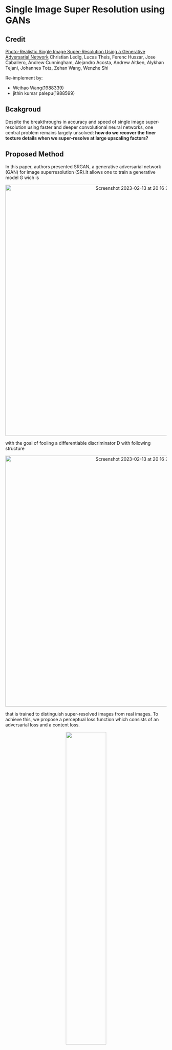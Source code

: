 # Single Image Super Resolution using GANs
## Credit
[Photo-Realistic Single Image Super-Resolution Using a Generative Adversarial Network](https://arxiv.org/abs/1609.04802)
Christian Ledig, Lucas Theis, Ferenc Huszar, Jose Caballero, Andrew Cunningham, Alejandro Acosta, Andrew Aitken, Alykhan Tejani, Johannes Totz, Zehan Wang, Wenzhe Shi


Re-implement by:
 - Weihao Wang(1988339)
 - jithin kumar palepu(1988599)
## Bcakgroud
Despite the breakthroughs in accuracy and speed of single image super-resolution using faster and deeper convolutional neural networks, one central problem remains largely unsolved: **how do we recover the finer texture details when we super-resolve at large upscaling factors?**
## Proposed Method
In this paper, authors presented SRGAN, a generative adversarial network (GAN) for image superresolution (SR).It allows one to train a generative model G wich is

<p align="center">
<img width="783" alt="Screenshot 2023-02-13 at 20 16 25" src="https://github.com/https-deeplearning-ai/GANs-Public/blob/master/SRGAN-Generator.png?raw=true">
</p>

with the goal of fooling a differentiable discriminator D with following structure

<p align="center">
<img width="783" alt="Screenshot 2023-02-13 at 20 16 25" src="https://github.com/https-deeplearning-ai/GANs-Public/blob/master/SRGAN-Discriminator.png?raw=true">
</p>

that is trained to distinguish super-resolved images from real images.
To achieve this, we propose a perceptual loss function which consists of an adversarial loss and a content loss.

<p align="center">
 <img src="https://user-images.githubusercontent.com/50286429/218705342-d7062804-50b9-4fe5-a22c-a1ca602374d2.png"  width='50%' height='50%'/>
 
</p>



The adversarial loss pushes our solution to the natural image manifold using a discriminator network that is trained to differentiate between the super-resolved images and original photo-realistic images.
<p align="center">

  <img src="https://user-images.githubusercontent.com/50286429/218705557-3d6aac46-5a3b-4b11-95fa-85e31164d3a5.png"  width='50%' height='50%'/>
</p>

In addition, we use a VGG content loss motivated by perceptual similarity instead of similarity in pixel space.
<p align="center">
  <img src="https://user-images.githubusercontent.com/50286429/218706873-ec46ed92-5b6a-4dfc-ad18-7c5109123a3a.png"  width='50%' height='50%'/>
</p>


All in all, they trained their model for estimating optimal parameters to minimize the loss function they provied, which is
<p align="center">
 <img src="https://user-images.githubusercontent.com/50286429/218706661-45c85a26-d489-4d1d-8aad-ca37a6ec28dd.png"  width='50%' height='50%'/>
</p>

## Instructions
We re-implement the method proposed in this paper using two different frameworks，they are:







# SuperRes-GAN with Tensorflow:
Implementation of SRGAN to convert single image lower resolution into an upscaled version with features being preserved. 

Dataset used (for tensorflow implementation): 
MIRFLICKR-25000 (can be downlaoded from https://press.liacs.nl/mirflickr/mirdownload.html) 

Details about implementation (using tensorflow): 

The input file is 25x25 (the downlscaled version) 
The generated file by the generator is 4x Upscalled version (100 x 100)

The network is trained on 3000 image samples for 20 epochs on apple sillicon CPU

Here are some Outputs:
<img width="783" alt="Screenshot 2023-02-13 at 20 16 25" src="https://user-images.githubusercontent.com/44967770/218552918-71e60a93-4e04-4440-9e7c-614600c34ada.png">

The implementation is strictly based on the attached paper. 
libraries used:

1.keras
2.tensorflow
3.PIL

Instructions on running the program with terminal:
1. goto the program location (sggan.py)
2. execute python srgran.py





